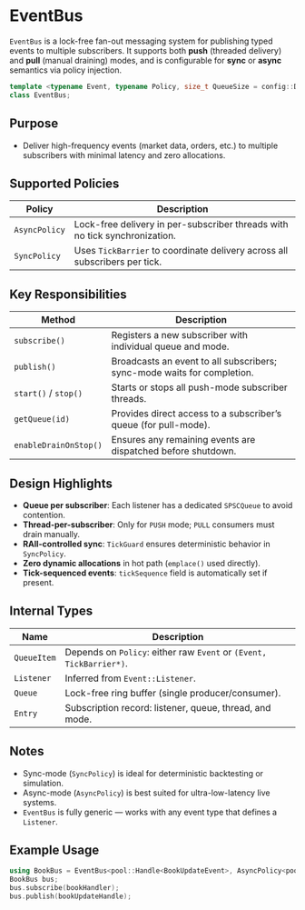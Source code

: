 # EventBus

`EventBus` is a lock-free fan-out messaging system for publishing typed events to multiple subscribers. It supports both **push** (threaded delivery) and **pull** (manual draining) modes, and is configurable for **sync** or **async** semantics via policy injection.

```cpp
template <typename Event, typename Policy, size_t QueueSize = config::DEFAULT_EVENTBUS_QUEUE_SIZE>
class EventBus;
```

## Purpose

* Deliver high-frequency events (market data, orders, etc.) to multiple subscribers with minimal latency and zero allocations.

## Supported Policies

| Policy        | Description                                                                |
| ------------- | -------------------------------------------------------------------------- |
| `AsyncPolicy` | Lock-free delivery in per-subscriber threads with no tick synchronization. |
| `SyncPolicy`  | Uses `TickBarrier` to coordinate delivery across all subscribers per tick. |

## Key Responsibilities

| Method                | Description                                                             |
| --------------------- | ----------------------------------------------------------------------- |
| `subscribe()`         | Registers a new subscriber with individual queue and mode.              |
| `publish()`           | Broadcasts an event to all subscribers; sync-mode waits for completion. |
| `start()` / `stop()`  | Starts or stops all push-mode subscriber threads.                       |
| `getQueue(id)`        | Provides direct access to a subscriber’s queue (for pull-mode).         |
| `enableDrainOnStop()` | Ensures any remaining events are dispatched before shutdown.            |

## Design Highlights

* **Queue per subscriber**: Each listener has a dedicated `SPSCQueue` to avoid contention.
* **Thread-per-subscriber**: Only for `PUSH` mode; `PULL` consumers must drain manually.
* **RAII-controlled sync**: `TickGuard` ensures deterministic behavior in `SyncPolicy`.
* **Zero dynamic allocations** in hot path (`emplace()` used directly).
* **Tick-sequenced events**: `tickSequence` field is automatically set if present.

## Internal Types

| Name        | Description                                                         |
| ----------- | ------------------------------------------------------------------- |
| `QueueItem` | Depends on `Policy`: either raw `Event` or `(Event, TickBarrier*)`. |
| `Listener`  | Inferred from `Event::Listener`.                                    |
| `Queue`     | Lock-free ring buffer (single producer/consumer).                   |
| `Entry`     | Subscription record: listener, queue, thread, and mode.             |

## Notes

* Sync-mode (`SyncPolicy`) is ideal for deterministic backtesting or simulation.
* Async-mode (`AsyncPolicy`) is best suited for ultra-low-latency live systems.
* `EventBus` is fully generic — works with any event type that defines a `Listener`.

## Example Usage

```cpp
using BookBus = EventBus<pool::Handle<BookUpdateEvent>, AsyncPolicy<pool::Handle<BookUpdateEvent>>>;
BookBus bus;
bus.subscribe(bookHandler);
bus.publish(bookUpdateHandle);
```
